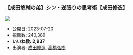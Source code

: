 ### [【成田悠輔の弟】シン・逆張りの思考術【成田修造】](https://www.youtube.com/watch?v=4hTzweSBQdM)
[![](https://img.youtube.com/vi/4hTzweSBQdM/hqdefault.jpg)](https://www.youtube.com/watch?v=4hTzweSBQdM)
-   公開日: 2023-07-20
-   視聴数: 240,389
-   **いいね数: 2,937**
-   出演者: [成田修造](/rehacq_fan/people/成田修造 "wikilink"), [高橋弘樹](/rehacq_fan/people/高橋弘樹 "wikilink")
